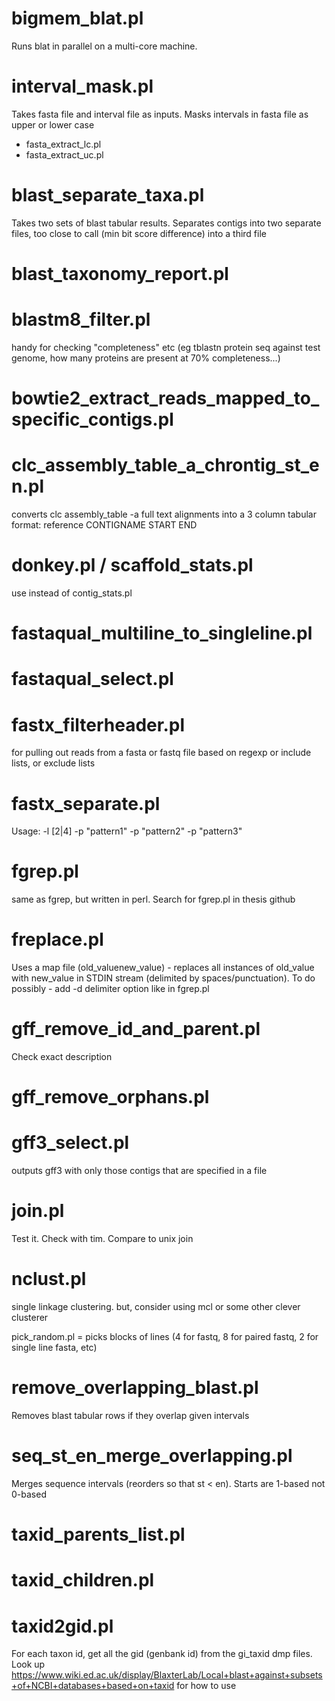 bigmem_blat.pl
=
Runs blat in parallel on a multi-core machine.

interval_mask.pl
=
Takes fasta file and interval file as inputs.
Masks intervals in fasta file as upper or lower case
  * fasta_extract_lc.pl
  * fasta_extract_uc.pl

blast_separate_taxa.pl
=
Takes two sets of blast tabular results.
Separates contigs into two separate files, too close to call (min bit
score difference) into a third file

blast_taxonomy_report.pl
=

blastm8_filter.pl
=
handy for checking "completeness" etc (eg tblastn protein seq against test genome, how many proteins are present
at 70% completeness...)

bowtie2_extract_reads_mapped_to_specific_contigs.pl
=

clc_assembly_table_a_chrontig_st_en.pl
=
converts clc assembly_table -a full text alignments into a 3 column tabular format: reference
CONTIGNAME START END

donkey.pl / scaffold_stats.pl
=
use instead of contig_stats.pl

fastaqual_multiline_to_singleline.pl
=

fastaqual_select.pl
=

fastx_filterheader.pl
=
for pulling out reads from a fasta or fastq file based on regexp or include lists, or exclude lists

fastx_separate.pl
=
Usage: -l [2|4] -p "pattern1" -p "pattern2" -p "pattern3" <STDIN>

fgrep.pl
=
same as fgrep, but written in perl. Search for fgrep.pl in thesis github

freplace.pl
=
Uses a map file (old_value<tab>new_value) - replaces all instances of old_value with new_value in STDIN stream (delimited
by spaces/punctuation). To do possibly - add -d delimiter option like in fgrep.pl

gff_remove_id_and_parent.pl
=
Check exact description

gff_remove_orphans.pl
=

gff3_select.pl
=
outputs gff3 with only those contigs that are specified in a file

join.pl
=
Test it. Check with tim. Compare to unix join

nclust.pl
=
single linkage clustering. but, consider using mcl or some other clever clusterer

pick_random.pl
= picks blocks of lines (4 for fastq, 8 for paired fastq, 2 for single line fasta, etc)

remove_overlapping_blast.pl
=
Removes blast tabular rows if they overlap given intervals

seq_st_en_merge_overlapping.pl
=
Merges sequence intervals (reorders so that st < en). Starts are 1-based not 0-based

taxid_parents_list.pl
=

taxid_children.pl
=

taxid2gid.pl
=
For each taxon id, get all the gid (genbank id) from the gi_taxid dmp files. Look up
https://www.wiki.ed.ac.uk/display/BlaxterLab/Local+blast+against+subsets+of+NCBI+databases+based+on+taxid
for how to use
